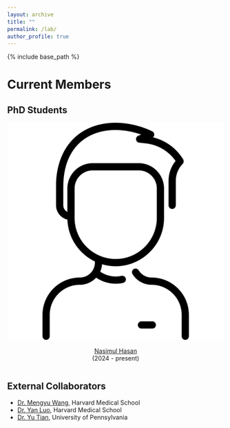 ```yaml
---
layout: archive
title: ""
permalink: /lab/
author_profile: true
---
```


{% include base_path %}

Current Members
======

## PhD Students

<div class="row">
    <div class="column">
      <center>
      <div class="author__avatar">
            <img src="/images/img/students/man.png" class="author__avatar" alt="Nasimul Hasan">
      </div>
      <div class="author__content">
            <p><a href = "">Nasimul Hasan</a><br/>(2024 - present)</p>
      </div>
      </center>
    </div>
</div>

## External Collaborators
- <a href="https://ophai.hms.harvard.edu/team/dr-wang/">Dr. Mengyu Wang</a>, Harvard Medical School
- <a href="https://luoyan407.github.io/">Dr. Yan Luo</a>, Harvard Medical School
- <a href="https://yutianyt.com/">Dr. Yu Tian</a>, University of Pennsylvania
